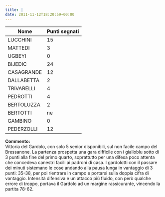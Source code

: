 ```yaml
---
title: |
date: 2011-11-12T18:20:59+00:00
---
```

| **Nome** | **Punti segnati** |
| -------- | ----------------- |
| LUCCHINI | 15 |
| MATTEDI | 3 |
| UGBEYI | 0 |
| BIJEDIC | 24 |
| CASAGRANDE | 12 |
| DALLABETTA | 2 |
| TRIVARELLI | 4 |
| PEDROTTI | 4 |
| BERTOLUZZA | 2 |
| BERTOTTI | ne |
| GAMBINO | 0 |
| PEDERZOLLI | 12 |

**Commento:**  
Vittoria del Gardolo, con solo 5 senior disponibili, sul non facile campo del Bressanone. La partenza prospetta una gara difficile con i gialloblu sotto di 3 punti alla fine del primo quarto, soprattutto per una difesa poco attenta che concedeva canestri facili ai padroni di casa. I gardolotti con il passare dei minuti sistemano le cose andando alla pausa lunga in vantaggio di 3 punti: 35-38, per poi rientrare in campo e portarsi sulla doppia cifra di vantaggio. Intensità difensiva e un attacco più fluido, con però qualche errore di troppo, portava il Gardolo ad un margine rassicurante, vincendo la partita 78-62.